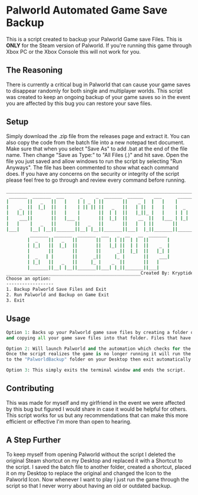 # Palworld Automated Game Save Backup

This is a script created to backup your Palworld Game save Files. This is **ONLY** for the Steam version of Palworld. If you're running this game through Xbox PC or the Xbox Console this will not work for you.


## The Reasoning
There is currently a critical bug in Palworld that can cause your game saves to disappear randomly for both single and multiplayer worlds. This script was created to keep an ongoing backup of your game saves so in the event you are affected by this bug you can restore your save files.

## Setup

Simply download the .zip file from the releases page and extract it. You can also copy the code from the batch file into a new notepad text document. Make sure that when you select "Save As" to add .bat at the end of the file name. Then change "Save as Type:" to "All Files (*.*)" and hit save. Open the file you just saved and allow windows to run the script by selecting "Run Anyways". The file has been commented to show what each command does. If you have any concerns on the security or integrity of the script please feel free to go through and review every command before running.

```bash
___________________________________________________________________________
 _______  _______  ___      _     _  _______  ______    ___      ______  
|       ||   _   ||   |    | | _ | ||       ||    _ |  |   |    |      | 
|    _  ||  |_|  ||   |    | || || ||   _   ||   | ||  |   |    |  _    |
|   |_| ||       ||   |    |       ||  | |  ||   |_||_ |   |    | | |   |
|    ___||       ||   |___ |       ||  |_|  ||    __  ||   |___ | |_|   |
|   |    |   _   ||       ||   _   ||       ||   |  | ||       ||       |
|___|    |__| |__||_______||__| |__||_______||___|  |_||_______||______| 
         _______  _______  _______  ___   _  __   __  _______            
        |  _    ||   _   ||       ||   | | ||  | |  ||       |           
        | |_|   ||  |_|  ||       ||   |_| ||  | |  ||    _  |           
        |       ||       ||       ||      _||  |_|  ||   |_| |           
        |  _   | |       ||      _||     |_ |       ||    ___|           
        | |_|   ||   _   ||     |_ |    _  ||       ||   |               
        |_______||__| |__||_______||___| |_||_______||___|               
___________________________________________________Created By: Kryptide___
Choose an option:
------------------
1. Backup Palworld Save Files and Exit
2. Run Palworld and Backup on Game Exit
3. Exit
```

## Usage

```python
Option 1: Backs up your Palworld game save files by creating a folder on your Desktop named "PalworldBackup" 
and copying all your game save files into that folder. Files that have never been backed up, are newer, or have been changed will be saved to this folder.

Option 2: Will launch Palworld and the automation which checks for the game to be closed.
Once the script realizes the game is no longer running it will run the backup script and copy your game save files 
to the "PalworldBackup" folder on your Desktop then exit automatically.

Option 3: This simply exits the terminal window and ends the script.
```

## Contributing

This was made for myself and my girlfriend in the event we were affected by this bug but figured I would share in case it would be helpful for others.
This script works for us but any recommendations that can make this more efficient or effective I'm more than open to hearing.


## A Step Further

To keep myself from opening Palworld without the script I deleted the original Steam shortcut on my Desktop and replaced it with a Shortcut to the script. I saved the batch file to another folder, created a shortcut, placed it on my Desktop to replace the original and changed the Icon to the Palworld Icon. Now whenever I want to play I just run the game through the script so that I never worry about having an old or outdated backup.
